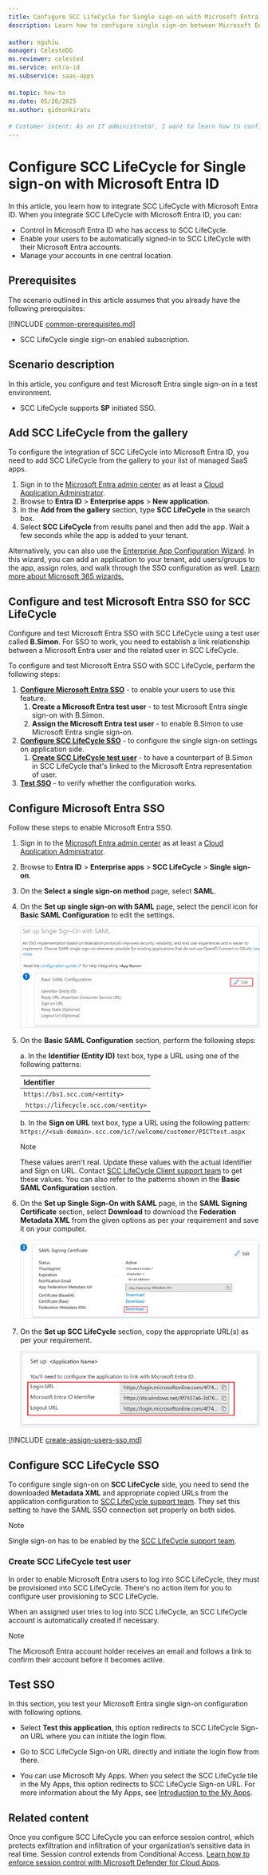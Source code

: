 ```yaml
---
title: Configure SCC LifeCycle for Single sign-on with Microsoft Entra ID
description: Learn how to configure single sign-on between Microsoft Entra ID and SCC LifeCycle.

author: nguhiu
manager: CelesteDG
ms.reviewer: celested
ms.service: entra-id
ms.subservice: saas-apps

ms.topic: how-to
ms.date: 05/20/2025
ms.author: gideonkiratu

# Customer intent: As an IT administrator, I want to learn how to configure single sign-on between Microsoft Entra ID and SCC LifeCycle so that I can control who has access to SCC LifeCycle, enable automatic sign-in with Microsoft Entra accounts, and manage my accounts in one central location.
---
```

# Configure SCC LifeCycle for Single sign-on with Microsoft Entra ID

In this article,  you learn how to integrate SCC LifeCycle with Microsoft Entra ID. When you integrate SCC LifeCycle with Microsoft Entra ID, you can:

* Control in Microsoft Entra ID who has access to SCC LifeCycle.
* Enable your users to be automatically signed-in to SCC LifeCycle with their Microsoft Entra accounts.
* Manage your accounts in one central location.

## Prerequisites
The scenario outlined in this article assumes that you already have the following prerequisites:

[!INCLUDE [common-prerequisites.md](~/identity/saas-apps/includes/common-prerequisites.md)]
* SCC LifeCycle single sign-on enabled subscription.

## Scenario description

In this article,  you configure and test Microsoft Entra single sign-on in a test environment.

* SCC LifeCycle supports **SP** initiated SSO.

## Add SCC LifeCycle from the gallery

To configure the integration of SCC LifeCycle into Microsoft Entra ID, you need to add SCC LifeCycle from the gallery to your list of managed SaaS apps.

1. Sign in to the [Microsoft Entra admin center](https://entra.microsoft.com) as at least a [Cloud Application Administrator](~/identity/role-based-access-control/permissions-reference.md#cloud-application-administrator).
1. Browse to **Entra ID** > **Enterprise apps** > **New application**.
1. In the **Add from the gallery** section, type **SCC LifeCycle** in the search box.
1. Select **SCC LifeCycle** from results panel and then add the app. Wait a few seconds while the app is added to your tenant.

 Alternatively, you can also use the [Enterprise App Configuration Wizard](https://portal.office.com/AdminPortal/home?Q=Docs#/azureadappintegration). In this wizard, you can add an application to your tenant, add users/groups to the app, assign roles, and walk through the SSO configuration as well. [Learn more about Microsoft 365 wizards.](/microsoft-365/admin/misc/azure-ad-setup-guides)

<a name='configure-and-test-azure-ad-sso-for-scc-lifecycle'></a>

## Configure and test Microsoft Entra SSO for SCC LifeCycle

Configure and test Microsoft Entra SSO with SCC LifeCycle using a test user called **B.Simon**. For SSO to work, you need to establish a link relationship between a Microsoft Entra user and the related user in SCC LifeCycle.

To configure and test Microsoft Entra SSO with SCC LifeCycle, perform the following steps:

1. **[Configure Microsoft Entra SSO](#configure-azure-ad-sso)** - to enable your users to use this feature.
    1. **Create a Microsoft Entra test user** - to test Microsoft Entra single sign-on with B.Simon.
    1. **Assign the Microsoft Entra test user** - to enable B.Simon to use Microsoft Entra single sign-on.
1. **[Configure SCC LifeCycle SSO](#configure-scc-lifecycle-sso)** - to configure the single sign-on settings on application side.
    1. **[Create SCC LifeCycle test user](#create-scc-lifecycle-test-user)** - to have a counterpart of B.Simon in SCC LifeCycle that's linked to the Microsoft Entra representation of user.
1. **[Test SSO](#test-sso)** - to verify whether the configuration works.

<a name='configure-azure-ad-sso'></a>

## Configure Microsoft Entra SSO

Follow these steps to enable Microsoft Entra SSO.

1. Sign in to the [Microsoft Entra admin center](https://entra.microsoft.com) as at least a [Cloud Application Administrator](~/identity/role-based-access-control/permissions-reference.md#cloud-application-administrator).
1. Browse to **Entra ID** > **Enterprise apps** > **SCC LifeCycle** > **Single sign-on**.
1. On the **Select a single sign-on method** page, select **SAML**.
1. On the **Set up single sign-on with SAML** page, select the pencil icon for **Basic SAML Configuration** to edit the settings.

   ![Edit Basic SAML Configuration](common/edit-urls.png)

1. On the **Basic SAML Configuration** section, perform the following steps:

    a. In the **Identifier (Entity ID)** text box, type a URL using one of the following patterns:
	
    | **Identifier** |
    |----------|
    | `https://bs1.scc.com/<entity>` |
    | `https://lifecycle.scc.com/<entity>` |

    b. In the **Sign on URL** text box, type a URL using the following pattern:
    `https://<sub-domain>.scc.com/ic7/welcome/customer/PICTtest.aspx`

	> [!NOTE]
	> These values aren't real. Update these values with the actual Identifier and Sign on URL. Contact [SCC LifeCycle Client support team](mailto:lifecycle.support@scc.com) to get these values. You can also refer to the patterns shown in the **Basic SAML Configuration** section.

1. On the **Set up Single Sign-On with SAML** page, in the **SAML Signing Certificate** section, select **Download** to download the **Federation Metadata XML** from the given options as per your requirement and save it on your computer.

	![The Certificate download link](common/metadataxml.png)

6. On the **Set up SCC LifeCycle** section, copy the appropriate URL(s) as per your requirement.

	![Copy configuration URLs](common/copy-configuration-urls.png)

<a name='create-an-azure-ad-test-user'></a>

[!INCLUDE [create-assign-users-sso.md](~/identity/saas-apps/includes/create-assign-users-sso.md)]

## Configure SCC LifeCycle SSO

To configure single sign-on on **SCC LifeCycle** side, you need to send the downloaded **Metadata XML** and appropriate copied URLs from the application configuration to [SCC LifeCycle support team](mailto:lifecycle.support@scc.com). They set this setting to have the SAML SSO connection set properly on both sides.

   > [!NOTE]
   > Single sign-on has to be enabled by the [SCC LifeCycle support team](mailto:lifecycle.support@scc.com).

### Create SCC LifeCycle test user

In order to enable Microsoft Entra users to log into SCC LifeCycle, they must be provisioned into SCC LifeCycle. There's no action item for you to configure user provisioning to SCC LifeCycle.

When an assigned user tries to log into SCC LifeCycle, an SCC LifeCycle account is automatically created if necessary.

> [!NOTE]
> The Microsoft Entra account holder receives an email and follows a link to confirm their account before it becomes active.

## Test SSO

In this section, you test your Microsoft Entra single sign-on configuration with following options. 

* Select **Test this application**, this option redirects to SCC LifeCycle Sign-on URL where you can initiate the login flow. 

* Go to SCC LifeCycle Sign-on URL directly and initiate the login flow from there.

* You can use Microsoft My Apps. When you select the SCC LifeCycle tile in the My Apps, this option redirects to SCC LifeCycle Sign-on URL. For more information about the My Apps, see [Introduction to the My Apps](https://support.microsoft.com/account-billing/sign-in-and-start-apps-from-the-my-apps-portal-2f3b1bae-0e5a-4a86-a33e-876fbd2a4510).

## Related content

Once you configure SCC LifeCycle you can enforce session control, which protects exfiltration and infiltration of your organization’s sensitive data in real time. Session control extends from Conditional Access. [Learn how to enforce session control with Microsoft Defender for Cloud Apps](/cloud-app-security/proxy-deployment-aad).
